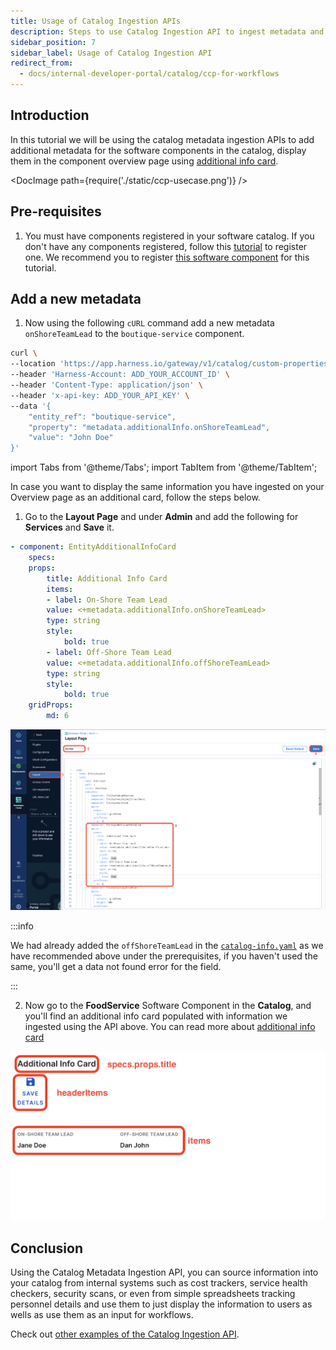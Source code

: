 ```yaml
---
title: Usage of Catalog Ingestion APIs
description: Steps to use Catalog Ingestion API to ingest metadata and use the information on catalog overview and workflows
sidebar_position: 7
sidebar_label: Usage of Catalog Ingestion API
redirect_from:
  - docs/internal-developer-portal/catalog/ccp-for-workflows
---
```


<DocsTag  backgroundColor= "#cbe2f9" text="Tutorial"  textColor="#0b5cad"  />

## Introduction

In this tutorial we will be using the catalog metadata ingestion APIs to add additional metadata for the software components in the catalog, display them in the component overview page using [additional info card](/docs/internal-developer-portal/catalog/custom-card).

<DocImage path={require('./static/ccp-usecase.png')} />

## Pre-requisites

1. You must have components registered in your software catalog. If you don't have any components registered, follow this [tutorial](/docs/internal-developer-portal/catalog/register-software-component) to register one. We recommend you to register [this software component](https://github.com/harness-community/idp-samples/blob/main/example-catalog-info/cataog-info-ccp.yaml) for this tutorial.

## Add a new metadata

1. Now using the following `cURL` command add a new metadata `onShoreTeamLead` to the `boutique-service` component.

```bash
curl \
--location 'https://app.harness.io/gateway/v1/catalog/custom-properties/entity' \
--header 'Harness-Account: ADD_YOUR_ACCOUNT_ID' \
--header 'Content-Type: application/json' \
--header 'x-api-key: ADD_YOUR_API_KEY' \
--data '{
    "entity_ref": "boutique-service",
    "property": "metadata.additionalInfo.onShoreTeamLead",
    "value": "John Doe"
}'
```

import Tabs from '@theme/Tabs';
import TabItem from '@theme/TabItem';

<Tabs queryString="Use the Metadata Information ">
<TabItem value="display-additional-info-card" label="Additional Info Card">

In case you want to display the same information you have ingested on your Overview page as an additional card, follow the steps below.

1. Go to the **Layout Page** and under **Admin** and add the following for **Services** and **Save** it.

```YAML
- component: EntityAdditionalInfoCard
    specs:
    props:
        title: Additional Info Card
        items:
        - label: On-Shore Team Lead
        value: <+metadata.additionalInfo.onShoreTeamLead>
        type: string
        style:
            bold: true
        - label: Off-Shore Team Lead
        value: <+metadata.additionalInfo.offShoreTeamLead>
        type: string
        style:
            bold: true
    gridProps:
        md: 6
```

![](./static/navigation-layout.png)

:::info

We had already added the `offShoreTeamLead` in the [`catalog-info.yaml`](https://github.com/harness-community/idp-samples/blob/main/example-catalog-info/cataog-info-ccp.yaml) as we have recommended above under the prerequisites, if you haven't used the same, you'll get a data not found error for the field.

:::

2. Now go to the **FoodService** Software Component in the **Catalog**, and you'll find an additional info card populated with information we ingested using the API above. You can read more about [additional info card](/docs/internal-developer-portal/catalog/custom-card)

![](./static/additional-info-card.png)

</TabItem>
</Tabs>

## Conclusion

Using the Catalog Metadata Ingestion API, you can source information into your catalog from internal systems such as cost trackers, service health checkers, security scans, or even from simple spreadsheets tracking personnel details and use them to just display the information to users as wells as use them as an input for workflows.

Check out [other examples of the Catalog Ingestion API](./catalog-ingestion-api.md).
